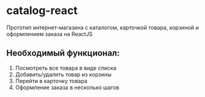 # catalog-react
Прототип интернет-магазина с каталогом, карточкой товара, корзиной и оформлением заказа на ReactJS

## Необходимый функционал:
1. Посмотреть все товара в виде списка
2. Добавить/удалить товар из корзины
3. Перейти в карточку товара
4. Оформление заказа в несколько шагов

